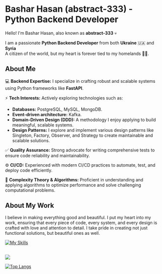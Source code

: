 # Bashar Hasan (abstract-333) - Python Backend Developer

Hello! I'm Bashar Hasan, also known as **abstract-333** 💀

I am a passionate **Python Backend Developer** from both **Ukraine** 🇺🇦 and **Syria** <br>
A citizen of the world, but my heart is forever tied to my homelands 💙💛.

## About Me

💻 **Backend Expertise:** I specialize in crafting robust and scalable systems using Python frameworks like **FastAPI**.

⚡ **Tech Interests:** Actively exploring technologies such as:

- **Databases:** PostgreSQL, MySQL, MongoDB.
- **Event-driven architecture:** Kafka.
- **Domain-Driven Design (DDD):** A methodology I enjoy applying to build meaningful, scalable systems.
- **Design Patterns:** I explore and implement various design patterns like Singleton, Factory, Observer, and Strategy to create maintainable and scalable solutions.

✅ **Quality Assurance:** Strong advocate for writing comprehensive tests to ensure code reliability and maintainability.

⚙️ **CI/CD:** Experienced with modern CI/CD practices to automate, test, and deploy code efficiently.

🔢 **Complexity Theory & Algorithms:** Proficient in understanding and applying algorithms to optimize performance and solve challenging computational problems.

## About My Work

I believe in making everything good and beautiful. I put my heart into my work, ensuring that every piece of code, every system, and every design is crafted with love and attention to detail. I take pride in creating not just functional solutions, but beautiful ones as well.


[![My Skills](https://skillicons.dev/icons?i=py,fastapi,githubactions,flask,redis,postgres,mysql,mongodb,git,docker,nginx,sentry,dart,flutter&perline=7)](https://skillicons.dev)


<br>


<a href="https://github.com/abstract-333">
</a>

<a href="https://github.com/abstract-333">
  <img align="center" src="https://github-readme-stats.vercel.app/api/top-langs/?username=abstract-333&layout=compact&theme=tokyonight&repo=github-readme-stats" />
</a>


[![Top Langs](https://komarev.com/ghpvc/?username=abstract-333)](https://github.com/anuraghazra/github-readme-stats)
